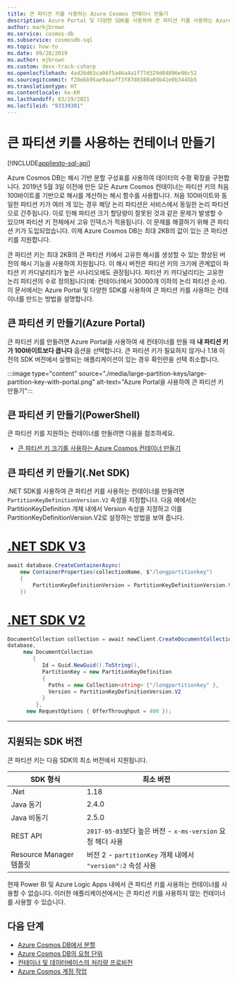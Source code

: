 ```yaml
---
title: 큰 파티션 키를 사용하는 Azure Cosmos 컨테이너 만들기
description: Azure Portal 및 다양한 SDK를 사용하여 큰 파티션 키를 사용하는 Azure Cosmos DB에서 컨테이너를 만드는 방법을 알아봅니다.
author: markjbrown
ms.service: cosmos-db
ms.subservice: cosmosdb-sql
ms.topic: how-to
ms.date: 09/28/2019
ms.author: mjbrown
ms.custom: devx-track-csharp
ms.openlocfilehash: 4ad26d63ca06f5a46a4a1f77d329d04896e96c52
ms.sourcegitcommit: f28ebb95ae9aaaff3f87d8388a09b41e0b3445b5
ms.translationtype: HT
ms.contentlocale: ko-KR
ms.lasthandoff: 03/29/2021
ms.locfileid: "93339301"
---
```

# <a name="create-containers-with-large-partition-key"></a>큰 파티션 키를 사용하는 컨테이너 만들기
[!INCLUDE[appliesto-sql-api](includes/appliesto-sql-api.md)]

Azure Cosmos DB는 해시 기반 분할 구성표를 사용하여 데이터의 수평 확장을 구현합니다. 2019년 5월 3일 이전에 만든 모든 Azure Cosmos 컨테이너는 파티션 키의 처음 100바이트를 기반으로 해시를 계산하는 해시 함수를 사용합니다. 처음 100바이트와 동일한 파티션 키가 여러 개 있는 경우 해당 논리 파티션은 서비스에서 동일한 논리 파티션으로 간주됩니다. 이로 인해 파티션 크기 할당량이 잘못된 것과 같은 문제가 발생할 수 있으며 파티션 키 전체에서 고유 인덱스가 적용됩니다. 이 문제를 해결하기 위해 큰 파티션 키가 도입되었습니다. 이제 Azure Cosmos DB는 최대 2KB의 값이 있는 큰 파티션 키를 지원합니다.

큰 파티션 키는 최대 2KB의 큰 파티션 키에서 고유한 해시를 생성할 수 있는 향상된 버전의 해시 기능을 사용하여 지원됩니다. 이 해시 버전은 파티션 키의 크기에 관계없이 파티션 키 카디널리티가 높은 시나리오에도 권장됩니다. 파티션 키 카디널리티는 고유한 논리 파티션의 수로 정의됩니다(예: 컨테이너에서 30000개 이하의 논리 파티션 순서). 이 문서에서는 Azure Portal 및 다양한 SDK를 사용하여 큰 파티션 키를 사용하는 컨테이너를 만드는 방법을 설명합니다.

## <a name="create-a-large-partition-key-azure-portal"></a>큰 파티션 키 만들기(Azure Portal)

큰 파티션 키를 만들려면 Azure Portal을 사용하여 새 컨테이너를 만들 때 **내 파티션 키가 100바이트보다 큽니다** 옵션을 선택합니다. 큰 파티션 키가 필요하지 않거나 1.18 이전의 SDK 버전에서 실행되는 애플리케이션이 있는 경우 확인란을 선택 취소합니다.

:::image type="content" source="./media/large-partition-keys/large-partition-key-with-portal.png" alt-text="Azure Portal을 사용하여 큰 파티션 키 만들기":::

## <a name="create-a-large-partition-key-powershell"></a>큰 파티션 키 만들기(PowerShell)

큰 파티션 키를 지원하는 컨테이너를 만들려면 다음을 참조하세요.

* [큰 파티션 키 크기를 사용하는 Azure Cosmos 컨테이너 만들기](manage-with-powershell.md#create-container-big-pk)

## <a name="create-a-large-partition-key-net-sdk"></a>큰 파티션 키 만들기(.Net SDK)

.NET SDK를 사용하여 큰 파티션 키를 사용하는 컨테이너를 만들려면 `PartitionKeyDefinitionVersion.V2` 속성을 지정합니다. 다음 예에서는 PartitionKeyDefinition 개체 내에서 Version 속성을 지정하고 이를 PartitionKeyDefinitionVersion.V2로 설정하는 방법을 보여 줍니다.

# <a name="net-sdk-v3"></a>[.NET SDK V3](#tab/dotnetv3)

```csharp
await database.CreateContainerAsync(
    new ContainerProperties(collectionName, $"/longpartitionkey")
    {
        PartitionKeyDefinitionVersion = PartitionKeyDefinitionVersion.V2,
    })
```

# <a name="net-sdk-v2"></a>[.NET SDK V2](#tab/dotnetv2)

```csharp
DocumentCollection collection = await newClient.CreateDocumentCollectionAsync(
database,
     new DocumentCollection
        {
           Id = Guid.NewGuid().ToString(),
           PartitionKey = new PartitionKeyDefinition
           {
             Paths = new Collection<string> {"/longpartitionkey" },
             Version = PartitionKeyDefinitionVersion.V2
           }
         },
      new RequestOptions { OfferThroughput = 400 });
```
---

## <a name="supported-sdk-versions"></a>지원되는 SDK 버전

큰 파티션 키는 다음 SDK의 최소 버전에서 지원됩니다.

|SDK 형식  | 최소 버전   |
|---------|---------|
|.Net     |    1.18     |
|Java 동기     |   2.4.0      |
|Java 비동기   |  2.5.0        |
| REST API | `2017-05-03`보다 높은 버전 - `x-ms-version` 요청 헤더 사용|
| Resource Manager 템플릿 | 버전 2 - `partitionKey` 개체 내에서 `"version":2` 속성 사용 |

현재 Power BI 및 Azure Logic Apps 내에서 큰 파티션 키를 사용하는 컨테이너를 사용할 수 없습니다. 이러한 애플리케이션에서는 큰 파티션 키를 사용하지 않는 컨테이너를 사용할 수 있습니다.

## <a name="next-steps"></a>다음 단계

* [Azure Cosmos DB에서 분할](partitioning-overview.md)
* [Azure Cosmos DB의 요청 단위](request-units.md)
* [컨테이너 및 데이터베이스의 처리량 프로비전](set-throughput.md)
* [Azure Cosmos 계정 작업](./account-databases-containers-items.md)